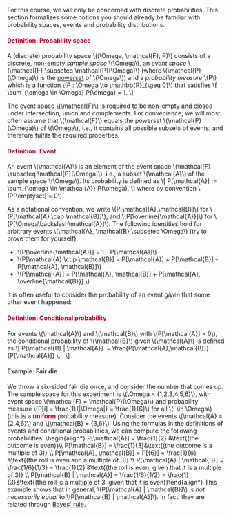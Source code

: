 <p>For this course, we will only be concerned with discrete probabilities. This section formalizes some notions you should already be familiar with: probability spaces, events and probability distributions.</p>
<div class="content-box pad-box-mini border border-trbl border-round">
<h4 style="color: #bc0031;"><strong>Definition: Probability space</strong></h4>
A (discrete) probability space \((\Omega, \mathcal{F}, P)\) consists of a discrete, non-empty <i>sample space</i> \(\Omega\), an <i>event space</i> \(\mathcal{F} \subseteq \mathcal{P}(\Omega)\) (where \(\mathcal{P}(\Omega)\) is the <a href="https://en.wikipedia.org/wiki/Power_set">powerset</a> of \(\Omega\)) and a <i>probability measure</i> \(P\) which is a function \(P : \Omega \to \mathbb{R}_{\geq 0}\) that satisfies \[ \sum_{\omega \in \Omega} P(\omega) = 1. \]</div>
<p>The event space \(\mathcal{F}\) is required to be non-empty and closed under intersection, union and complements. For convenience, we will most often assume that \(\mathcal{F}\) equals the powerset \(\mathcal{P}(\Omega)\) of \(\Omega\), i.e., it contains all possible subsets of events, and therefore fulfils the required properties.</p>
<div class="content-box pad-box-mini border border-trbl border-round">
<h4 style="color: #bc0031;"><strong>Definition: Event</strong></h4>
An event \(\mathcal{A}\) is an element of the event space \(\mathcal{F} \subseteq \mathcal{P}(\Omega)\), i.e., a subset \(\mathcal{A}\) of the sample space \(\Omega\). Its probability is defined as \[ P[\mathcal{A}] := \sum_{\omega \in \mathcal{A}} P(\omega), \] where by convention \(P[\emptyset] = 0\).</div>
<p>As a notational convention, we write \(P[\mathcal{A},\mathcal{B}]\) for \(P[\mathcal{A} \cap \mathcal{B}]\), and \(P[\overline{\mathcal{A}}]\) for \(P[\Omega\backslash\mathcal{A}]\). The following identities hold for arbitrary events \(\mathcal{A}, \mathcal{B} \subseteq \Omega\) (try to prove them for yourself):</p>
<ul>
<li>\(P[\overline{\mathcal{A}}] = 1 - P[\mathcal{A}]\)</li>
<li>\(P[\mathcal{A} \cup \mathcal{B}] = P[\mathcal{A}] + P[\mathcal{B}] - P[\mathcal{A}, \mathcal{B}]\)</li>
<li>\(P[\mathcal{A}] = P[\mathcal{A}, \mathcal{B}] + P[\mathcal{A}, \overline{\mathcal{B}}].\)</li>
</ul>
<p>It is often useful to consider the probability of an event <i>given</i> that some other event happened:</p>
<div class="content-box pad-box-mini border border-trbl border-round">
<h4 style="color: #bc0031;"><strong>Definition: Conditional probability</strong></h4>
For events \(\mathcal{A}\) and \(\mathcal{B}\) with \(P[\mathcal{A}] &gt; 0\), the conditional probability of \(\mathcal{B}\) given \(\mathcal{A}\) is defined as \[ P[\mathcal{B} | \mathcal{A}] := \frac{P[\mathcal{A},\mathcal{B}]}{P[\mathcal{A}]} \, . \]</div>
<div class="content-box pad-box-mini border border-trbl border-round">
<h4 style="color: #2d3b45;"><strong>Example: Fair die</strong></h4>
We throw a six-sided fair die once, and consider the number that comes up. The sample space for this experiment is \(\Omega = {1,2,3,4,5,6}\), with event space \(\mathcal{F} = \mathcal{P}(\Omega)\) and probability measure \(P[i] = \frac{1}{|\Omega|} = \frac{1}{6}\) for all \(i \in \Omega\) (this is a <span style="color: #bc0031;"><strong>uniform</strong></span> probability measure). Consider the events \(\mathcal{A} = {2,4,6}\) and \(\mathcal{B} = {3,6}\). Using the formulas in the definitions of events and conditional probabilities, we can compute the following probabilities: \begin{align*} P[\mathcal{A}] = \frac{1}{2} &amp;\text{(the outcome is even)}\\ P[\mathcal{B}] = \frac{1}{3}&amp;\text{(the outcome is a multiple of 3)} \\ P[\mathcal{A}, \mathcal{B}] = P[{6}] = \frac{1}{6} &amp;\text{(the roll is even and a multiple of 3)} \\ P[\mathcal{A} | \mathcal{B}] = \frac{1/6}{1/3} = \frac{1}{2} &amp;\text{(the roll is even, given that it is a multiple of 3)} \\ P[\mathcal{B} | \mathcal{A}] = \frac{1/6}{1/2} = \frac{1}{3}&amp;\text{(the roll is a multiple of 3, given that it is even)}\end{align*} This example shows that in general, \(P[\mathcal{A} | \mathcal{B}]\) is <i>not necessarily equal</i> to \(P[\mathcal{B} | \mathcal{A}]\). In fact, they are related through <a href="https://en.wikipedia.org/wiki/Bayes'_theorem">Bayes' rule</a>.
<div id="group1" style="display: none;">
<div class="content-box">decide whether this button is necessary, and whether the title of this block should be question instead of example</div>
</div>
</div>